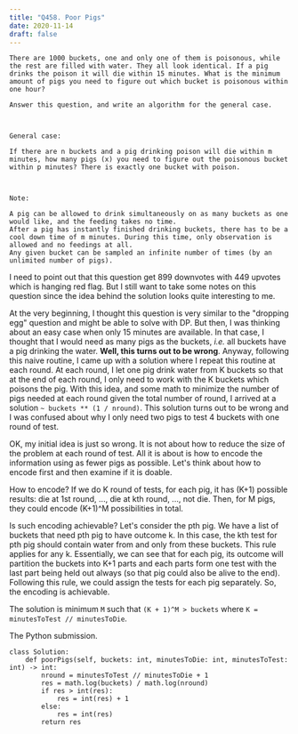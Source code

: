 ```yaml
---
title: "Q458. Poor Pigs"
date: 2020-11-14
draft: false
---
```


```
There are 1000 buckets, one and only one of them is poisonous, while the rest are filled with water. They all look identical. If a pig drinks the poison it will die within 15 minutes. What is the minimum amount of pigs you need to figure out which bucket is poisonous within one hour?

Answer this question, and write an algorithm for the general case.

 

General case:

If there are n buckets and a pig drinking poison will die within m minutes, how many pigs (x) you need to figure out the poisonous bucket within p minutes? There is exactly one bucket with poison.

 

Note:

A pig can be allowed to drink simultaneously on as many buckets as one would like, and the feeding takes no time.
After a pig has instantly finished drinking buckets, there has to be a cool down time of m minutes. During this time, only observation is allowed and no feedings at all.
Any given bucket can be sampled an infinite number of times (by an unlimited number of pigs).
```
 
I need to point out that this question get 899 downvotes with 449 upvotes which is hanging red flag.
But I still want to take some notes on this question since the idea behind the solution looks quite interesting to me.

At the very beginning, I thought this question is very similar to the "dropping egg" question and might be able to solve with DP.
But then, I was thinking about an easy case when only 15 minutes are available. 
In that case, I thought that I would need as many pigs as the buckets, *i.e.* all buckets have a pig drinking the water. **Well, this turns out to be wrong**. 
Anyway, following this naive routine, I came up with a solution where I repeat this routine at each round. At each round, I let one pig drink water from K buckets so that at the end of each round, I only need to work with the K buckets which poisons the pig.
With this idea, and some math to minimize the number of pigs needed at each round given the total number of round, I arrived at a solution `~ buckets ** (1 / nround)`.
This solution turns out to be wrong and I was confused about why I only need two pigs to test 4 buckets with one round of test.

OK, my initial idea is just so wrong. It is not about how to reduce the size of the problem at each round of test. 
All it is about is how to encode the information using as fewer pigs as possible. 
Let's think about how to encode first and then examine if it is doable.

How to encode? If we do K round of tests, for each pig, it has (K+1) possible results: die at 1st round, ..., die at kth round, ..., not die.
Then, for M pigs, they could encode (K+1)^M possibilities in total.

Is such encoding achievable? Let's consider the pth pig. We have a list of buckets that need pth pig to have outcome k. 
In this case, the kth test for pth pig should contain water from and only from these buckets.
This rule applies for any k. Essentially, we can see that for each pig, its outcome will partition the buckets into K+1 parts and each parts form one test with the last part being held out always (so that pig could also be alive to the end).
Following this rule, we could assign the tests for each pig separately. So, the encoding is achievable.

The solution is minimum `M` such that `(K + 1)^M > buckets` where `K = minutesToTest // minutesToDie`.

The Python submission.

```
class Solution:
    def poorPigs(self, buckets: int, minutesToDie: int, minutesToTest: int) -> int:
        nround = minutesToTest // minutesToDie + 1
        res = math.log(buckets) / math.log(nround)
        if res > int(res):
            res = int(res) + 1
        else:
            res = int(res)
        return res
```
